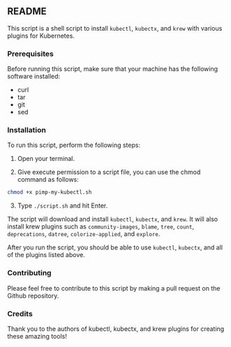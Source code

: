 ## README

This script is a shell script to install `kubectl`, `kubectx`, and `krew` with various plugins for Kubernetes. 

### Prerequisites

Before running this script, make sure that your machine has the following software installed: 

- curl
- tar
- git
- sed

### Installation

To run this script, perform the following steps:

1. Open your terminal.

2. Give execute permission to a script file, you can use the chmod command as follows:
```bash
chmod +x pimp-my-kubectl.sh
```
3. Type `./script.sh` and hit Enter.

The script will download and install `kubectl`, `kubectx`, and `krew`. It will also install krew plugins such as `community-images`, `blame`, `tree`, `count`, `deprecations`, `datree`, `colorize-applied`, and `explore`.

After you run the script, you should be able to use `kubectl`, `kubectx`, and all of the plugins listed above.

### Contributing

Please feel free to contribute to this script by making a pull request on the Github repository. 

### Credits

Thank you to the authors of kubectl, kubectx, and krew plugins for creating these amazing tools!
